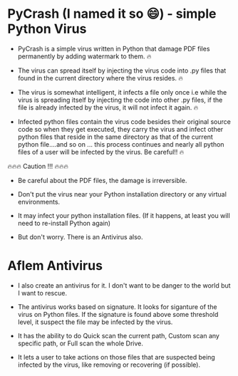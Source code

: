 # PyCrash (I named it so 😄) - simple Python Virus

- PyCrash is a simple virus written in Python that damage PDF files permanently
  by adding watermark to them. 🔥

- The virus can spread itself by injecting the virus code into .py files that
  found in the current directory where the virus resides. 🔥

- The virus is somewhat intelligent, it infects a file only once i.e while the virus
  is spreading itself by injecting the code into other .py files, if the file is already
  infected by the virus, it will not infect it again. 🔥

- Infected python files contain the virus code besides their original source code so when
  they get executed, they carry the virus and infect other python files that reside in the
  same directory as that of the current python file....and so on ... this process continues
  and nearly all python files of a user will be infected by the virus. Be careful!! 🔥



🔥🔥🔥 Caution !!! 🔥🔥🔥



- Be careful about the PDF files, the damage is irreversible.

- Don't put the virus near your Python installation directory or any virtual environments.

- It may infect your python installation files. (If it happens, at least you will need to re-install Python again)

- But don't worry. There is an Antivirus also.

# Aflem Antivirus 

- I also create an antivirus for it. I don't want to be danger to the world but I want to rescue.

- The antivirus works based on signature. It looks for siganture of the virus
  on Python files. If the signature is found above some threshold level, it suspect
  the file may be infected by the virus.

- It has the ability to do Quick scan the current path, Custom scan any specific path,
  or Full scan the whole Drive.

- It lets a user to take actions on those files that are suspected being infected by
  the virus, like removing or recovering (if possible).
